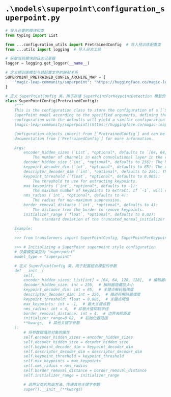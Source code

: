# `.\models\superpoint\configuration_superpoint.py`

```py
# 导入必要的模块和类
from typing import List

from ...configuration_utils import PretrainedConfig  # 导入预训练配置类
from ...utils import logging  # 导入日志工具

# 获取当前模块的日志记录器
logger = logging.get_logger(__name__)

# 定义预训练模型与其配置文件的映射关系
SUPERPOINT_PRETRAINED_CONFIG_ARCHIVE_MAP = {
    "magic-leap-community/superpoint": "https://huggingface.co/magic-leap-community/superpoint/blob/main/config.json"
}

# 定义 SuperPointConfig 类，用于存储 SuperPointForKeypointDetection 模型的配置信息
class SuperPointConfig(PretrainedConfig):
    r"""
    This is the configuration class to store the configuration of a [`SuperPointForKeypointDetection`]. It is used to instantiate a
    SuperPoint model according to the specified arguments, defining the model architecture. Instantiating a
    configuration with the defaults will yield a similar configuration to that of the SuperPoint
    [magic-leap-community/superpoint](https://huggingface.co/magic-leap-community/superpoint) architecture.

    Configuration objects inherit from [`PretrainedConfig`] and can be used to control the model outputs. Read the
    documentation from [`PretrainedConfig`] for more information.

    Args:
        encoder_hidden_sizes (`List`, *optional*, defaults to `[64, 64, 128, 128]`):
            The number of channels in each convolutional layer in the encoder.
        decoder_hidden_size (`int`, *optional*, defaults to 256): The hidden size of the decoder.
        keypoint_decoder_dim (`int`, *optional*, defaults to 65): The output dimension of the keypoint decoder.
        descriptor_decoder_dim (`int`, *optional*, defaults to 256): The output dimension of the descriptor decoder.
        keypoint_threshold (`float`, *optional*, defaults to 0.005):
            The threshold to use for extracting keypoints.
        max_keypoints (`int`, *optional*, defaults to -1):
            The maximum number of keypoints to extract. If `-1`, will extract all keypoints.
        nms_radius (`int`, *optional*, defaults to 4):
            The radius for non-maximum suppression.
        border_removal_distance (`int`, *optional*, defaults to 4):
            The distance from the border to remove keypoints.
        initializer_range (`float`, *optional*, defaults to 0.02):
            The standard deviation of the truncated_normal_initializer for initializing all weight matrices.

    Example:
    ```
    >>> from transformers import SuperPointConfig, SuperPointForKeypointDetection

    >>> # Initializing a SuperPoint superpoint style configuration
    # 设置模型类型为 "superpoint"
    model_type = "superpoint"

    # 定义 SuperPointConfig 类，用于配置超点模型的参数
    def __init__(
        self,
        encoder_hidden_sizes: List[int] = [64, 64, 128, 128],  # 编码器隐藏层大小列表
        decoder_hidden_size: int = 256,  # 解码器隐藏层大小
        keypoint_decoder_dim: int = 65,  # 关键点解码器维度
        descriptor_decoder_dim: int = 256,  # 描述符解码器维度
        keypoint_threshold: float = 0.005,  # 关键点阈值
        max_keypoints: int = -1,  # 最大关键点数
        nms_radius: int = 4,  # 非极大值抑制半径
        border_removal_distance: int = 4,  # 边界去除距离
        initializer_range=0.02,  # 初始化器范围
        **kwargs,  # 其他关键字参数
    ):
        # 将参数赋值给对象的属性
        self.encoder_hidden_sizes = encoder_hidden_sizes
        self.decoder_hidden_size = decoder_hidden_size
        self.keypoint_decoder_dim = keypoint_decoder_dim
        self.descriptor_decoder_dim = descriptor_decoder_dim
        self.keypoint_threshold = keypoint_threshold
        self.max_keypoints = max_keypoints
        self.nms_radius = nms_radius
        self.border_removal_distance = border_removal_distance
        self.initializer_range = initializer_range

        # 调用父类的构造方法，传递其他关键字参数
        super().__init__(**kwargs)
```